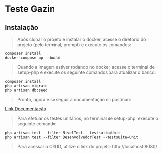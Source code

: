# Teste Gazin

## Instalação
> Após clonar o projeto e instalar o docker, acesse o diretório do projeto (pelo terminal, prompt) e execute os comandos:
```
composer install
docker-compose up --build
```

> Quando a imagem estiver rodando no docker, acesse o terminal de setup-php e execute os seguinte comandos para atualizar o banco:
```
composer install
php artisan migrate
php artisan db:seed
```

> Pronto, agora é só seguir a documentação no postman:

[Link Documentação](https://www.postman.com/higorsovinski/workspace/gazin/collection/25334332-9838577a-c065-49ad-8c82-45c31aa76072?action=share&creator=25334332)


> Para efetuar os testes unitários, no terminal de setup-php, execute o seguinte comando:
```
php artisan test --filter NivelTest --testsuite=Unit
php artisan test --filter DesenvolvedorTest --testsuite=Unit
```

> Para acessar o CRUD, utilize o link do projeto: http://localhost:8080/ 